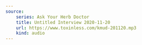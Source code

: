 ```yaml
---
source:
    series: Ask Your Herb Doctor
    title: Untitled Interview 2020-11-20
    url: https://www.toxinless.com/kmud-201120.mp3
    kind: audio
---
```

